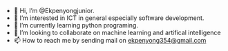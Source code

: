 - 👋 Hi, I’m @Ekpenyongjunior.
- 👀 I’m interested in ICT in general especially software development.
- 🌱 I’m currently learning python programing.
- 💞️ I’m looking to collaborate on machine learning and artifical intelligence
- 📫 How to reach me by sending mail on ekpenyong354@gmail.com

<!---
Ekpenyongjunior/Ekpenyongjunior is a ✨ special ✨ repository because its `README.md` (this file) appears on your GitHub profile.
You can click the Preview link to take a look at your changes.
--->
